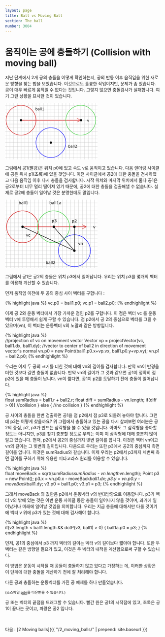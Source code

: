 ```yaml
---
layout: page
title: Ball vs Moving Ball
section: The ball
number: 3004
---
```


# 움직이는 공에 충돌하기 (Collision with moving ball)

지난 단계에서 2개 공의 충돌을 어떻게 확인하는지, 공의 반동 이후 움직임을 위한 새로운 방향을 찾는 법을 보았습니다. 
이것으로도 훌륭한 작업이지만, 문제가 좀 있습니다. 공이 매우 빠르게 움직일 수 없다는 것입니다. 그렇지 않으면 충돌검사가 실패합니다. 여기 그런 상황을 묘사한 것이 있습니다.

![Alt 공의 충돌이 실패할 경우](../img/tut10_1.gif)

그림에서 공1(빨강)은 위치 p0에 있고 속도 v로 움직이고 있습니다. 다음 렌더링 사이클에 공은 위치 p1(초록)에 있을 것입니다. 
이전 사이클에서 공2에 대한 충돌을 검사하였고 다음 움직임 이후 다시 충돌을 검사합니다. 시작 위치와 마지막 위치에서 둘다 공1은 공2로부터 너무 멀리 떨어져 있기 때문에, 공2에 대한 충돌을 검출해낼 수 없습니다. 실제로 공2에 충돌이 일어날 것은 분명한데도 말입니다.

![Alt 움직이는 공의 충돌](../img/tut10_2.gif)

그림에서 공1은 공2의 충돌은 위치 p3에서 일어납니다. 우리는 위치 p3를 몇개의 벡터를 이용해 계산할 수 있습니다.

먼저 움직임 이전에 두 공의 중심 사이 벡터를 구합니다 :

{% highlight java %}
vc.p0 = ball1.p0;
vc.p1 = ball2.p0;
{% endhighlight %}

이제 공 2와 운동 벡터에서 가장 가까운 점인 p2를 구합니다. 이 점은 벡터 vc 를 운동 벡터 v에 투영해서 쉽게 구할 수 있습니다. 점 p2에서 공 2의 중심으로 벡터를 그릴 수 있으며(vn), 이 벡터는 운동벡터 v의 노말과 같은 방향입니다.

{% highlight java %}  
//projection of vc on movement vector
Vector vp = projectVector(vc, ball1.dx, ball1.dy);
//vector to center of ball2 in direction of movement vector's normal
vn.p0 = new Point(ball1.p0.x+vp.vx, ball1.p0.y+vp.vy);
vn.p1 = ball2.p0;
{% endhighlight %}

우리는 이제 두 공의 크기를 더한 것에 대해 vn의 길이를 검사합니다. 만약 vn이 반경을 더한 것보다 길면 충돌이 없습니다. 
만약 vn의 길이가 그 것과 같으면 공1이 정확히 점 p2에 있을 때 충돌이 납니다. 
vn이 짧다면, 공1이 p2를 도달하기 전에 충돌이 일어납니다.

{% highlight java %}  
float sumRadius = ball1.r + ball2.r;
float diff = sumRadius - vn.length;
if(diff > 0){
  //collision
} else {
  //no collision
}
{% endhighlight %}

공 사이의 충돌을 한번 검출하면 공1을 점 p2에서 점 p3로 되돌려 놓아야 합니다. 그런데 p3는 어떻게 찾을까요? 위 그림에서 충돌하고 있는 공을 다시 살펴보면 여러분은 공2의 중심, p2, p3가 만드는 삼각형을 볼 수 있을 것입니다. 아마도 그 삼각형을 좋아할 정도는 아니지만, p3를 찾기 충분할 정도로 우리는 이미 이 삼각형에 대해 충분히 많이 알고 있습니다. 먼저, p2에서 공2의 중심까지 빗변 길이를 압니다. 이것은 벡터 vn이고 vn의 길이는 그 빗변의 길이입니다. 다음으로 우리는 또한 p3에서 공2의 중심까지 측면 길이를 압니다. 이것은 sumRadius와 같습니다. 이제 우리는 p2에서 p3까지 세번째 측면 길이를 구하기 위해 유용한 피타고라스 원리를 이용할 수 있습니다.

{% highlight java %}  
float moveBack = sqrt(sumRadius*sumRadius - vn.length*vn.length);
Point p3 = new Point();
p3.x = vn.p0.x - moveBack*ball1.dx;
p3.y = vn.p0.y - moveBack*ball1.dy;
v3.p0 = ball1.p0;
v3.p1 = p3;
{% endhighlight %}

그래서 moveBack 의 값만큼 p2에서 운동벡터 v의 반대방향으로 이동합니다. p3가 벡터 v의 밖에 있는 것은 이번 운동 사이클 동안 충돌이 일어나지 않을 것이며, 과거에 일어났거나 미래에 일어날 것임을 의미합니다. 우리는 지금 충돌에 대해서만 다룰 것이기에 벡터 v 위에 p3가 있는 것에 대해 검사해야 합니다.

{% highlight java %}  
if(v3.length < ball1.length && dotP(v3, ball1) > 0) {
  ball1a.p0 = p3;
} 
{% endhighlight %}

먼저, 공1의 중심에서 p3 까지 벡터의 길이는 벡터 v의 길이보다 짧아야 합니다. 또한 두 벡터는 같은 방향일 필요가 있고, 이것은 두 벡터의 내적을 계산함으로써 구할 수 있습니다.

이 방법은 운동이 시작될 때 공들이 충돌하지 않고 있다고 가정하는 데, 이러한 상황은 이 단계에 대한 충돌을 계산하기 전에 잘 처리해야 합니다.

다른 공과 충돌하는 운동벡터를 가진 공 예제를 하나 만들었습니다.

<canvas data-processing-sources="../data/ball_vs_moving_ball.pde"></canvas>
<small>(소스파일 [pde](../data/ball_vs_moving_ball.pde)를 다운받을 수 있습니다.)</small>

공 또는 벡터의 끝점을 드래그할 수 있습니다. 빨간 원은 공1의 시작점에 있고, 초록은 공1이 끝나는 곳이고, 파랑은 공2 입니다.


<br>
<br>
다음 : [2 Moving balls]({{ "/2_moving_balls/" | prepend: site.baseurl }})




